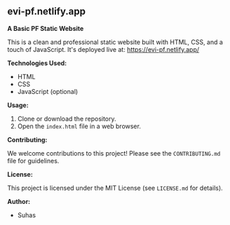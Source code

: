 ## evi-pf.netlify.app

**A Basic PF Static Website**

This is a clean and professional static website built with HTML, CSS, and a touch of JavaScript. It's deployed live at: https://evi-pf.netlify.app/

**Technologies Used:**

* HTML
* CSS
* JavaScript (optional)

**Usage:**

1. Clone or download the repository.
2. Open the `index.html` file in a web browser.

**Contributing:**

We welcome contributions to this project! Please see the `CONTRIBUTING.md` file for guidelines.

**License:**

This project is licensed under the MIT License (see `LICENSE.md` for details).

**Author:**

* Suhas 
